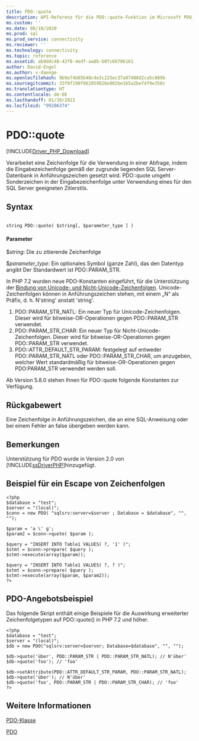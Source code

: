 ```yaml
---
title: PDO::quote
description: API-Referenz für die PDO::quote-Funktion im Microsoft PDO_SQLSRV-Treiber für PHP für SQL Server.
ms.custom: ''
ms.date: 08/10/2020
ms.prod: sql
ms.prod_service: connectivity
ms.reviewer: ''
ms.technology: connectivity
ms.topic: reference
ms.assetid: ab9ddc48-42f8-4edf-aa8b-b0fc66706161
author: David-Engel
ms.author: v-daenge
ms.openlocfilehash: 9b9e74b05b48c4e3c225ec37a07408d2ca5c889b
ms.sourcegitcommit: 33f0f190f962059826e002be165a2bef4f9e350c
ms.translationtype: HT
ms.contentlocale: de-DE
ms.lasthandoff: 01/30/2021
ms.locfileid: "99206374"
---
```

# <a name="pdoquote"></a>PDO::quote
[!INCLUDE[Driver_PHP_Download](../../includes/driver_php_download.md)]

Verarbeitet eine Zeichenfolge für die Verwendung in einer Abfrage, indem die Eingabezeichenfolge gemäß der zugrunde liegenden SQL Server-Datenbank in Anführungszeichen gesetzt wird. PDO::quote umgeht Sonderzeichen in der Eingabezeichenfolge unter Verwendung eines für den SQL Server geeigneten Zitierstils.  
  
## <a name="syntax"></a>Syntax  
  
```  
  
string PDO::quote( $string[, $parameter_type ] )  
```  
  
#### <a name="parameters"></a>Parameter  
$*string*: Die zu zitierende Zeichenfolge  
  
$*parameter_type*: Ein optionales Symbol (ganze Zahl), das den Datentyp angibt  Der Standardwert ist PDO::PARAM_STR.  

In PHP 7.2 wurden neue PDO-Konstanten eingeführt, für die Unterstützung der [Bindung von Unicode- und Nicht-Unicode-Zeichenfolgen](https://wiki.php.net/rfc/extended-string-types-for-pdo). Unicode-Zeichenfolgen können in Anführungszeichen stehen, mit einem „N“ als Präfix, d. h. N'string' anstatt 'string'.

1. PDO::PARAM_STR_NATL: Ein neuer Typ für Unicode-Zeichenfolgen. Dieser wird für bitweise-OR-Operationen gegen PDO::PARAM_STR verwendet.
1. PDO::PARAM_STR_CHAR: Ein neuer Typ für Nicht-Unicode-Zeichenfolgen. Dieser wird für bitweise-OR-Operationen gegen PDO::PARAM_STR verwendet.
1. PDO::ATTR_DEFAULT_STR_PARAM: festgelegt auf entweder PDO::PARAM_STR_NATL oder PDO::PARAM_STR_CHAR, um anzugeben, welcher Wert standardmäßig für bitweise-OR-Operationen gegen PDO:PARAM_STR verwendet werden soll.

Ab Version 5.8.0 stehen Ihnen für PDO::quote folgende Konstanten zur Verfügung.
  
## <a name="return-value"></a>Rückgabewert  
Eine Zeichenfolge in Anführungszeichen, die an eine SQL-Anweisung oder bei einem Fehler an false übergeben werden kann.  
  
## <a name="remarks"></a>Bemerkungen  
Unterstützung für PDO wurde in Version 2.0 von [!INCLUDE[ssDriverPHP](../../includes/ssdriverphp_md.md)]hinzugefügt.  
  
## <a name="string-escape-example"></a>Beispiel für ein Escape von Zeichenfolgen  
  
```  
<?php  
$database = "test";  
$server = "(local)";  
$conn = new PDO( "sqlsrv:server=$server ; Database = $database", "", "");  
  
$param = 'a \' g';  
$param2 = $conn->quote( $param );  
  
$query = "INSERT INTO Table1 VALUES( ?, '1' )";  
$stmt = $conn->prepare( $query );  
$stmt->execute(array($param));  
  
$query = "INSERT INTO Table1 VALUES( ?, ? )";  
$stmt = $conn->prepare( $query );  
$stmt->execute(array($param, $param2));  
?>  
```  
  
## <a name="pdo-quote-example"></a>PDO-Angebotsbeispiel  

Das folgende Skript enthält einige Beispiele für die Auswirkung erweiterter Zeichenfolgetypen auf PDO::quote() in PHP 7.2 und höher.

```
<?php
$database = "test";
$server = "(local)";
$db = new PDO("sqlsrv:server=$server; Database=$database", "", "");

$db->quote('über', PDO::PARAM_STR | PDO::PARAM_STR_NATL); // N'über'
$db->quote('foo'); // 'foo'

$db->setAttribute(PDO::ATTR_DEFAULT_STR_PARAM, PDO::PARAM_STR_NATL);
$db->quote('über'); // N'über'
$db->quote('foo', PDO::PARAM_STR | PDO::PARAM_STR_CHAR); // 'foo'
?>
```
  
## <a name="see-also"></a>Weitere Informationen  
[PDO-Klasse](../../connect/php/pdo-class.md)

[PDO](https://php.net/manual/book.pdo.php)  
  
